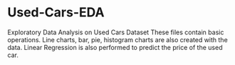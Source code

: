 # Used-Cars-EDA
Exploratory Data Analysis on Used Cars Dataset
These files contain basic  operations.
Line charts, bar, pie, histogram charts are also created with the data.
Linear Regression is also performed to predict the price of the used car.
